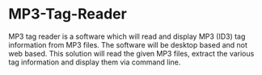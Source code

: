 # MP3-Tag-Reader
 MP3 tag reader is a software which will read and display MP3 (ID3) tag information from MP3 files. The software will be  desktop based and not web based. This solution will read the given MP3 files, extract the various tag information and display  them via command line. 
